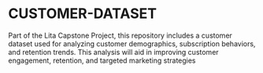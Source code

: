 # CUSTOMER-DATASET
Part of the Lita Capstone Project, this repository includes a customer dataset used for analyzing customer demographics, subscription behaviors, and retention trends. This analysis will aid in improving customer engagement, retention, and targeted marketing strategies
